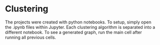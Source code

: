 # Clustering

  The projects were created with python notebooks. To setup, simply open the .ipynb files within Jupyter. Each clustering algorithm is separated into a different notebook. To see a generated graph, run the main cell after running all previous cells. 
